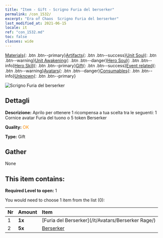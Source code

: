 ```yaml
---
title: "Item - Gift - Scrigno Furia del berserker"
permalink: /con_1532/
excerpt: "Era of Chaos  Scrigno Furia del berserker"
last_modified_at: 2021-06-15
locale: it
ref: "con_1532.md"
toc: false
classes: wide
---
```

 [Materials](/ItemsIT/){: .btn .btn--primary}[Artifacts](/ItemsIT/Artifacts/){: .btn .btn--success}[Unit Soul](/ItemsIT/UnitSoul/){: .btn .btn--warning}[Unit Awakening](/ItemsIT/UnitAwakening/){: .btn .btn--danger}[Hero Soul](/ItemsIT/HeroSoul/){: .btn .btn--info}[Hero Skill](/ItemsIT/HeroSkill/){: .btn .btn--primary}[Gift](/ItemsIT/Gift/){: .btn .btn--success}[Event related](/ItemsIT/Events/){: .btn .btn--warning}[Avatars](/ItemsIT/Avatars/){: .btn .btn--danger}[Consumables](/ItemsIT/Consumables/){: .btn .btn--info}[Unknown](/ItemsIT/Unknown/){: .btn .btn--primary}

 ![Scrigno Furia del berserker](/images/t/i_907146.png)

## Dettagli
 **Descrizione:** Aprilo per ottenere 1 ricompensa a tua scelta tra le seguenti: 1 Cornice avatar Furia del tuono o 5 token Berserker

 **Quality:** <span style="color: #FF8C00">OK</span>

 **Type:** Gift

## Gather

  None

## This item contains:

 **Required Level to open:** 1

 You would need to choose 1 item from the list (0):

  | Nr | Amount |     Item    |
  |:---|:-------|:------------|
  | 1 |  **1x** | [Furia del Berserker](/it/Avatars/Berserker Rage/) |  | 
  | 2 |  **5x** | [Berserker](/ItemsIT/unt_224/) |  | 
